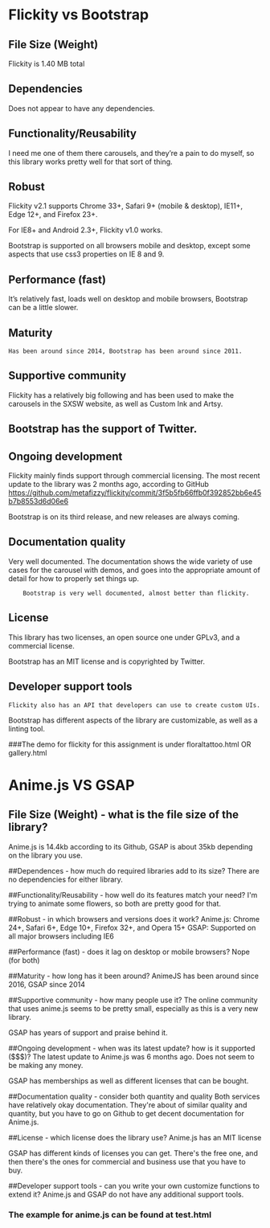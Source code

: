 # Flickity vs Bootstrap
## File Size (Weight)
Flickity is  1.40 MB total

## Dependencies
Does not appear to have any dependencies.

## Functionality/Reusability
I need me one of them there carousels, and they’re a pain to do myself, so this library works pretty well for that sort of thing.

## Robust
Flickity v2.1 supports Chrome 33+, Safari 9+ (mobile & desktop), IE11+, Edge 12+, and Firefox 23+.

For IE8+ and Android 2.3+, Flickity v1.0 works.

Bootstrap is supported on all browsers mobile and desktop, except some aspects that use css3 properties on IE 8 and 9.

## Performance (fast)
It’s relatively fast, loads well on desktop and mobile browsers, Bootstrap can be a little slower.

## Maturity
	Has been around since 2014, Bootstrap has been around since 2011.

## Supportive community
Flickity has a relatively big following and has been used to make the carousels in the SXSW website, as well as Custom Ink and Artsy.

## Bootstrap has the support of Twitter.

## Ongoing development
Flickity mainly finds support through commercial licensing. The most recent update to the library was 2 months ago, according to GitHub
https://github.com/metafizzy/flickity/commit/3f5b5fb66ffb0f392852bb6e45b7b8553d6d06e6

Bootstrap is on its third release, and new releases are always coming.


## Documentation quality
Very well documented. The documentation shows the wide variety of use cases for the carousel with demos, and goes into the appropriate amount of detail for how to properly set things up.

		Bootstrap is very well documented, almost better than flickity.

## License
This library has two licenses, an open source one under GPLv3, and a commercial license.

Bootstrap has an MIT license and is copyrighted by Twitter.

## Developer support tools
	Flickity also has an API that developers can use to create custom UIs.
Bootstrap has different aspects of the library are customizable, as well as a linting tool.

###The demo for flickity for this assignment is under floraltattoo.html OR gallery.html





# Anime.js VS GSAP
## File Size (Weight) - what is the file size of the library?
Anime.js is 14.4kb according to its Github, GSAP is about 35kb depending on the library you use.

##Dependences - how much do required libraries add to its size?
There are no dependencies for either library.

##Functionality/Reusability - how well do its features match your need?
I'm trying to animate some flowers, so both are pretty good for that.

##Robust - in which browsers and versions does it work?
Anime.js: Chrome 24+, Safari 6+, Edge 10+, Firefox 32+, and Opera 15+
GSAP: Supported on all major browsers including IE6

##Performance (fast) - does it lag on desktop or mobile browsers?
Nope (for both)

##Maturity - how long has it been around?
AnimeJS has been around since 2016, GSAP since 2014

##Supportive community - how many people use it?
The online community that uses anime.js seems to be pretty small, especially as this is a very new library.

GSAP has years of support and praise behind it.

##Ongoing development - when was its latest update? how is it supported ($$$)?
The latest update to Anime.js was 6 months ago. Does not seem to be making any money.

GSAP has memberships as well as different licenses that can be bought.

##Documentation quality - consider both quantity and quality
Both services have relatively okay documentation. They're about of similar quality and quantity, but you have
to go on Github to get decent documentation for Anime.js.

##License - which license does the library use?
Anime.js has an MIT license

GSAP has different kinds of licenses you can get. There's the free one, and then there's the ones for commercial and business use
that you have to buy.

##Developer support tools - can you write your own customize functions to extend it?
Anime.js and GSAP do not have any additional support tools.

### The example for anime.js can be found at test.html
